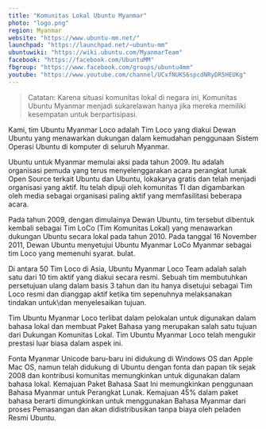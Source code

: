 ```yaml
---
title: "Komunitas Lokal Ubuntu Myanmar"
photo: "logo.png"
region: Myanmar
website: "https://www.ubuntu-mm.net/"
launchpad: "https://launchpad.net/~ubuntu-mm"
ubuntuwiki: "https://wiki.ubuntu.com/MyanmarTeam"
facebook: "https://facebook.com/UbuntuMM"
fbgroup: "https://www.facebook.com/groups/ubuntu4mm"
youtube: "https://www.youtube.com/channel/UCxfNUKS6spcdNRyDR5HEUKg"
---
```


> Catatan: Karena situasi komunitas lokal di negara ini, Komunitas Ubuntu Myanmar menjadi sukarelawan hanya jika mereka memiliki kesempatan untuk berpartisipasi.

Kami, tim Ubuntu Myanmar Loco adalah Tim Loco yang diakui Dewan Ubuntu yang menawarkan dukungan dalam kemudahan penggunaan Sistem Operasi Ubuntu di komputer di seluruh Myanmar.

Ubuntu untuk Myanmar memulai aksi pada tahun 2009. Itu adalah organisasi pemuda yang terus menyelenggarakan acara perangkat lunak Open Source terkait Ubuntu dan Ubuntu, lokakarya gratis dan telah menjadi organisasi yang aktif. Itu telah dipuji oleh komunitas TI dan digambarkan oleh media sebagai organisasi paling aktif yang memfasilitasi beberapa acara.

Pada tahun 2009, dengan dimulainya Dewan Ubuntu, tim tersebut dibentuk kembali sebagai Tim LoCo (Tim Komunitas Lokal) yang menawarkan dukungan Ubuntu secara lokal pada tahun 2010. Pada tanggal 16 November 2011, Dewan Ubuntu menyetujui Ubuntu Myanmar LoCo Myanmar sebagai tim Loco yang memenuhi syarat. bulat.

Di antara 50 Tim Loco di Asia, Ubuntu Myanmar Loco Team adalah salah satu dari 10 tim aktif yang diakui secara resmi. Sebuah tim membutuhkan persetujuan ulang dalam basis 3 tahun dan itu hanya disetujui sebagai Tim Loco resmi dan dianggap aktif ketika tim sepenuhnya melaksanakan tindakan untuk\dan menyelesaikan tujuan.

Tim Ubuntu Myanmar Loco terlibat dalam pelokalan untuk digunakan dalam bahasa lokal dan membuat Paket Bahasa yang merupakan salah satu tujuan dari Dukungan Komunitas Lokal. Tim Ubuntu Myanmar Loco telah mengukir prestasi luar biasa dalam aspek ini.

Fonta Myanmar Unicode baru-baru ini didukung di Windows OS dan Apple Mac OS, namun telah didukung di Ubuntu dengan fonta dan papan tik sejak 2008 dan kontribusi komunitas memungkinkan untuk digunakan dalam bahasa lokal. Kemajuan Paket Bahasa Saat Ini memungkinkan penggunaan Bahasa Myanmar untuk Perangkat Lunak. Kemajuan 45% dalam paket bahasa berarti dimungkinkan untuk menggunakan Bahasa Myanmar dari proses Pemasangan dan akan didistribusikan tanpa biaya oleh peladen Resmi Ubuntu.